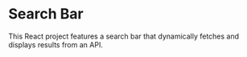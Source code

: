 # Search Bar

This React project features a search bar that dynamically fetches and displays results from an API.
